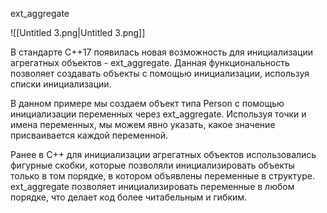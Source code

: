 ext_aggregate

![[Untitled 3.png|Untitled 3.png]]

В стандарте C++17 появилась новая возможность для инициализации агрегатных объектов - ext_aggregate. Данная функциональность позволяет создавать объекты с помощью инициализации, используя списки инициализации.

В данном примере мы создаем объект типа Person с помощью инициализации переменных через ext_aggregate. Используя точки и имена переменных, мы можем явно указать, какое значение присваивается каждой переменной.

Ранее в C++ для инициализации агрегатных объектов использовались фигурные скобки, которые позволяли инициализировать объекты только в том порядке, в котором объявлены переменные в структуре.  
ext_aggregate позволяет инициализировать переменные в любом порядке, что делает код более читабельным и гибким.